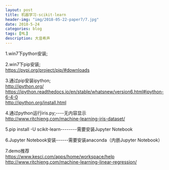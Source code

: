 ```yaml
---
layout: post
title: 机器学习-scikit-learn
header-img: "img/2018-05-22-paper7/7.jpg"
date: 2018-5-24
categories: blog
tags: [ML]
description: 大音希声
---
```



1.win7下python安装;<br>

2.win7下pip安装;<br>
https://pypi.org/project/pip/#downloads<br>

3.通过pip安装ipython;<br>
http://ipython.org/<br>
https://ipython.readthedocs.io/en/stable/whatsnew/version6.html#ipython-6-4-0<br>
http://ipython.org/install.html<br>

4.通过python运行iris.py;----无内容显示<br>
http://www.ritchieng.com/machine-learning-iris-dataset/<br>

5.pip install -U scikit-learn--------需要安装Jupyter Notebook<br>

6.Jupyter Notebook安装------需要安装anaconda（内嵌Jupyter Notebook）<br>

7.demo推荐<br>
https://www.kesci.com/apps/home/workspace/help<br>
http://www.ritchieng.com/machine-learning-linear-regression/<br>